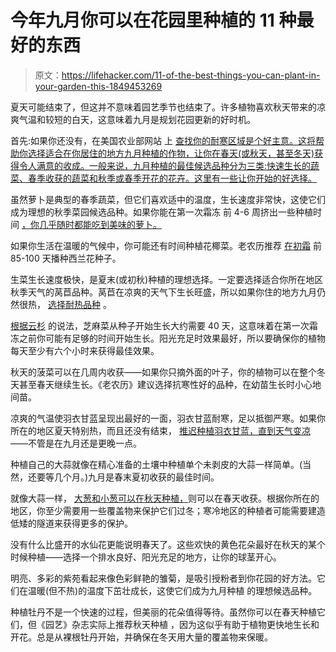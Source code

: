 # 今年九月你可以在花园里种植的 11 种最好的东西

> 原文：<https://lifehacker.com/11-of-the-best-things-you-can-plant-in-your-garden-this-1849453269>

夏天可能结束了，但这并不意味着园艺季节也结束了。许多植物喜欢秋天带来的凉爽气温和较短的白天，这意味着九月是规划花园更新的好时机。

首先:如果你还没有，在美国农业部网站 上 [查找你的耐寒区域是个好主意。这将帮助你选择适合在你居住的地方九月种植的作物，让你在春天(或秋天，甚至冬天)获得令人满意的收成。一般来说，九月种植的最佳候选品种分为三类:快速生长的蔬菜、春季收获的蔬菜和秋季或春季开花的花卉。这里有一些让你开始的好选择。](https://planthardiness.ars.usda.gov)

虽然萝卜是典型的春季蔬菜，但它们喜欢适中的温度，生长速度非常快，这使它们成为理想的秋季菜园候选品种。如果你能在第一次霜冻 前 4-6 周挤出一些种植时间 [，你几乎随时都能吃到美味的萝卜。](https://www.almanac.com/plant/radishes)

如果你生活在温暖的气候中，你可能还有时间种植花椰菜。老农历推荐 [在初霜](https://www.almanac.com/plant/broccoli) 前 85-100 天播种西兰花种子。

生菜生长速度极快，是夏末(或初秋)种植的理想选择。一定要选择适合你所在地区秋季天气的莴苣品种。莴苣在凉爽的天气下生长旺盛，所以如果你住的地方九月仍然很热， [选择耐热品种](https://www.botanicalinterests.com/product/Heat-Tolerant-Lettuces-and-Other-Greens) 。

[根据云杉](https://www.thespruce.com/growing-arugula-in-garden-pots-848160) 的说法，芝麻菜从种子开始生长大约需要 40 天，这意味着在第一次霜冻之前你可能有足够的时间开始生长。阳光充足时效果最好，所以要确保你的植物每天至少有六个小时来获得最佳效果。

秋天的菠菜可以在几周内收获——如果你只摘外面的叶子，你的植物可以在整个冬天甚至春天继续生长。《老农历》建议选择抗寒性好的品种，在幼苗生长时小心地间苗。

凉爽的气温使羽衣甘蓝呈现出最好的一面，羽衣甘蓝耐寒，足以抵御严寒。如果你所在的地区夏天特别热，而且还没有结束， [推迟种植羽衣甘蓝，直到天气变凉](https://www.almanac.com/plant/kale)——不管是在九月还是更晚一点。

种植自己的大蒜就像在精心准备的土壤中种植单个未剥皮的大蒜一样简单。(当然，还要等几个月。)九月是春末夏初收获的最佳时间。

就像大蒜一样， [大葱和小葱可以在秋天种植，](https://www.highmowingseeds.com/blog/time-to-plant-fall-onions-shallots-for-overwintering/)则可以在春天收获。根据你所在的地区，你至少需要用一些覆盖物来保护它们过冬；寒冷地区的种植者可能需要建造低矮的隧道来获得更多的保护。

没有什么比盛开的水仙花更能说明春天了。这些欢快的黄色花朵最好在秋天的某个时候种植——选择一个排水良好、阳光充足的地方，让你的球茎开心。

明亮、多彩的紫苑看起来像色彩鲜艳的雏菊，是吸引授粉者到你花园的好方法。它们在温暖(但不热)的温度下茁壮成长，这使它们成为九月种植 的理想候选品种。

种植牡丹不是一个快速的过程，但美丽的花朵值得等待。虽然你可以在春天种植它们，但《园艺》杂志实际上推荐秋天种植 ，因为这似乎有助于植物更快地生长和开花。总是从裸根牡丹开始，并确保在冬天用大量的覆盖物来保暖。